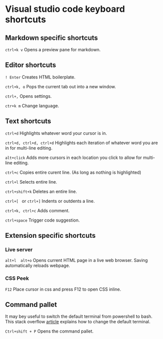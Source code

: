 # Visual studio code keyboard shortcuts #

## Markdown specific shortcuts ##

`ctrl+k v` Opens a preview pane for markdown.

## Editor shortcuts ##

`! Enter` Creates HTML boilerplate.

`ctrl+k, o` Pops the current tab out into a new window.

`ctrl+,` Opens settings.

`ctr+k m` Change language.

## Text shortcuts ##

`ctrl+d` Highlights whatever word your cursor is in.

`ctrl+d, ctrl+d, ctrl+d` Highlights each iteration of whatever word you are in for multi-line editing.

`alt+click` Adds more cursors in each location you click to allow for multi-line editing. 

`ctrl+c` Copies entire curent line. (As long as nothing is highlighted)

`ctrl+l` Selects entire line. 

`ctrl+shift+k` Deletes an entire line.

`ctrl+[ ` or `ctrl+]` Indents or outdents a line.

`ctrl+k, ctrl+c` Adds comment.

`ctrl+space` Trigger code suggestion.

## Extension specific shortcuts ##

### Live server ###

`alt+l  alt+o` Opens current HTML page in a live web browser. Saving automatically reloads webpage. 

### CSS Peek ###

`F12` Place cursor in css and press F12 to open CSS inline. 

## Command pallet ##

It may bey useful to switch the default terminal from powershell to bash. This stack overflow [article](https://stackoverflow.com/questions/42606837/how-do-i-use-bash-on-windows-from-the-visual-studio-code-integrated-terminal) explains how to change the default terminal.

`Ctrl+shift + P`
Opens the command pallet.
